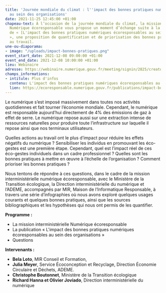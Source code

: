 ```yaml
---
title: 'Journée mondiale du climat : l''impact des bonnes pratiques numériques écoresponsables
  au sein des organisations'
date: 2021-11-25 12:45:00 +01:00
chapeau-text: À l’occasion de la journée mondiale du climat, la mission interministérielle
  Numérique écoresponsable vous propose un moment d’échange suite à la publication
  de « [L'impact des bonnes pratiques numériques écoresponsables au sein des organisations](https://ecoresponsable.numerique.gouv.fr/publications/impact-bonnes-pratiques/)
  », une proposition de quantification et de priorisation des bonnes pratiques numériques
  au travail.
une-ou-diaporama:
- image: "/uploads/impact-bonnes-pratiques.png"
event_start_date: 2021-12-08 09:00:00 +01:00
event_end_date: 2021-12-08 10:00:00 +01:00
lieu: Webinaire
adresse: https://webinaire.numerique.gouv.fr/meeting/signin/2825/creator/10/hash/442dde94317f38624e4920ad9c945437fbdbf76c
champs_informations:
- intitule: Plus d'infos
  contenu: L'impact des bonnes pratiques numériques écoresponsables au sein des organisations
  lien: https://ecoresponsable.numerique.gouv.fr/publications/impact-bonnes-pratiques/
---
```


Le numérique s’est imposé massivement dans toutes nos activités quotidiennes et fait tourner l’économie mondiale. Cependant, le numérique est responsable aujourd’hui directement de 4% des émissions de gaz à effet de serre. Le numérique repose aussi sur une extraction intense de ressources naturelles pour produire toute l’infrastructure sur laquelle il repose ainsi que nos terminaux utilisateurs.

Quelles actions au travail ont le plus d’impact pour réduire les effets négatifs du numérique ? Sensibiliser les individus en promouvant les éco-gestes est une première étape. Cependant, quel est l’impact réel de ces éco-gestes individuels dans un cadre professionnel ? Quelles sont les bonnes pratiques à mettre en œuvre à l’échelle de l’organisation ? Comment prioriser les bonnes pratiques ?

Nous tentons de répondre à ces questions, dans le cadre de la mission interministérielle numérique écoresponsable, avec le Ministère de la Transition écologique, la Direction interministérielle du numérique et l’ADEME, accompagnés par MIR, Maison de l’Informatique Responsable, à travers une série d’infographies où nous avons exploré quelques usages courants et quelques bonnes pratiques, ainsi que les sources bibliographiques et les hypothèses qui nous ont permis de les quantifier.

**Programme :**
* La mission interministérielle Numérique écoresponsable
* La publication « L'impact des bonnes pratiques numériques écoresponsables au sein des organisations »
* Questions

**Intervenants :**
* **Bela Loto**, MIR Conseil et Formation,
* **Julia Meyer**, Service Écoconception et Recyclage, Direction Économie Circulaire et Déchets, ADEME.
* **Christophe Boutonnet**, Ministère de la Transition écologique
* **Richard Hanna et Olivier Joviado**, Direction interministérielle du numérique
